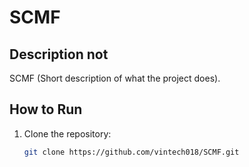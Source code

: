 # SCMF

## Description not
SCMF (Short description of what the project does).

## How to Run
1. Clone the repository:
   ```bash
   git clone https://github.com/vintech018/SCMF.git
